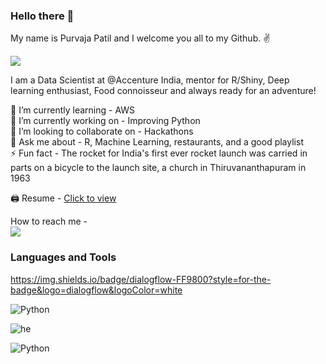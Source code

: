 ### Hello there 👋

My name is Purvaja Patil and I welcome you all to my Github. ✌️

![](https://komarev.com/ghpvc/?username=purvajapatil&color=blueviolet&style=plastic)

I am a Data Scientist at @Accenture India, mentor for R/Shiny, Deep learning enthusiast, Food connoisseur and always ready for an adventure!

🌱 I’m currently learning - AWS <br/>
🔭 I’m currently working on - Improving Python <br/>
👯 I’m looking to collaborate on - Hackathons <br/>
💬 Ask me about - R, Machine Learning, restaurants, and a good playlist <br/>
⚡️ Fun fact - The rocket for India's first ever rocket launch was carried in parts on a bicycle to the launch site, a church in Thiruvananthapuram in 1963 <br/>

🖨 Resume - [Click to view](https://drive.google.com/file/d/1O3O4hIQiaoHdxGIF0MyWG9nv46_tzHsu/view?usp=sharing)

How to reach me - <br/>
[![](https://img.shields.io/badge/LinkedIn-0077B5?style=for-the-badge&logo=linkedin&logoColor=white)](https://www.linkedin.com/in/purvajapatil/)

### Languages and Tools


https://img.shields.io/badge/dialogflow-FF9800?style=for-the-badge&logo=dialogflow&logoColor=white

![Python](<img src="https://img.shields.io/badge/BadgeText-HexColor?logo=SimpleIconName&logoColor=white&color=blue" />)

![he](<img src="https://img.shields.io/badge/dialogflow-FF9800?style=for-the-badge&logo=dialogflow&logoColor=white" />)

![Python](https://img.shields.io/badge/BadgeText-HexColor?style=plastic&logoColor=white&color=blue&label=Python)
